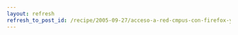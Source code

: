 ```yaml
---
layout: refresh
refresh_to_post_id: /recipe/2005-09-27/acceso-a-red-cmpus-con-firefox-y-greasemonkey.html
---
```

